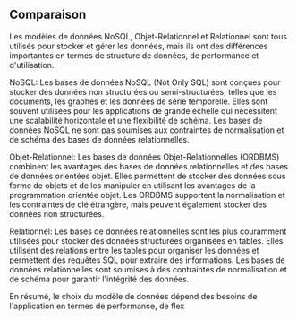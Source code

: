 ## Comparaison

Les modèles de données NoSQL, Objet-Relationnel et Relationnel sont tous utilisés pour stocker et gérer les données, mais ils ont des différences importantes en termes de structure de données, de performance et d'utilisation.

NoSQL: Les bases de données NoSQL (Not Only SQL) sont conçues pour stocker des données non structurées ou semi-structurées, telles que les documents, les graphes et les données de série temporelle. Elles sont souvent utilisées pour les applications de grande échelle qui nécessitent une scalabilité horizontale et une flexibilité de schéma. Les bases de données NoSQL ne sont pas soumises aux contraintes de normalisation et de schéma des bases de données relationnelles.

Objet-Relationnel: Les bases de données Objet-Relationnelles (ORDBMS) combinent les avantages des bases de données relationnelles et des bases de données orientées objet. Elles permettent de stocker des données sous forme de objets et de les manipuler en utilisant les avantages de la programmation orientée objet. Les ORDBMS supportent la normalisation et les contraintes de clé étrangère, mais peuvent également stocker des données non structurées.

Relationnel: Les bases de données relationnelles sont les plus couramment utilisées pour stocker des données structurées organisées en tables. Elles utilisent des relations entre les tables pour organiser les données et permettent des requêtes SQL pour extraire des informations. Les bases de données relationnelles sont soumises à des contraintes de normalisation et de schéma pour garantir l'intégrité des données.

En résumé, le choix du modèle de données dépend des besoins de l'application en termes de performance, de flex
